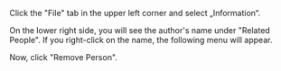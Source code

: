 ---
---

Click the "File" tab in the upper left corner and select „Information“.

On the lower right side, you will see the author's name under "Related People". If you right-click on the name, the following menu will appear.

Now, click "Remove Person".

